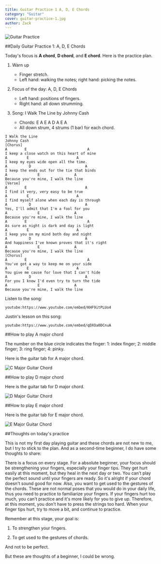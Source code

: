 ```yaml
---
title: Guitar Practice 1 A, D, E Chords
category: "Guitar"
cover: guitar-practice-1.jpg
author: Zack
---
```


![Guitar Practice](guitar-practice-1.jpg)

##Daily Guitar Practice 1: A, D, E Chords

Today's focus is **A chord**, **D chord**, and **E chord**. Here is the practice plan.

1. Warn up
   * Finger stretch.
   * Left hand: walking the notes; right hand: picking the notes.

2. Focus of the day: A, D, E Chords
   * Left hand: positions of fingers.
   * Right hand: all down strumming.

3. Song: I Walk The Line by Johnny Cash
   * Chords: E A E A D A E A
   * All down strum, 4 strums (1 bar) for each chord.

```
I Walk the Line
Johnny Cash
[Chorus]
A        E                            A
I keep a close watch on this heart of mine
A         E                      A
I keep my eyes wide open all the time.
A          D                         A
I keep the ends out for the tie that binds
A              E                A
Because you're mine, I walk the line
[Verse]
A        E                           A
I find it very, very easy to be true
A         E                      A
I find myself alone when each day is through
A          D                         A
Yes, I'll admit that I'm a fool for you
A              E                A
Because you're mine, I walk the line
A        E                            A
As sure as night is dark and day is light
A         E                      A
I keep you on my mind both day and night
A          D                         A
And happiness I've known proves that it's right
A              E                A
Because you're mine, I walk the line
[Chorus]
A        E                            A
You've got a way to keep me on your side
A         E                      A
You give me cause for love that I can't hide
A          D                         A
For you I know I'd even try to turn the tide
A              E                A
Because you're mine, I walk the line
```

Listen to the song:

`youtube:https://www.youtube.com/embed/KHF9itPLUo4`

Justin's lesson on this song:

`youtube:https://www.youtube.com/embed/qDXOa0DCnuA`

##How to play A major chord

The number on the blue circle indicates the finger: 1: index finger; 2: middle finger; 3: ring finger; 4: pinky.

Here is the guitar tab for A major chord. 

![C Major Guitar Chord](a-major.jpg)

##How to play D major chord

Here is the guitar tab for D major chord.

![D Major Guitar Chord](d-major.jpg)

##How to play E major chord

Here is the guitar tab for E major chord.

![E Major Guitar Chord](e-major.jpg)

##Thoughts on today's practice

This is not my first day playing guitar and these chords are not new to me, but I try to stick to the plan. And as a second-time beginner, I do have some thoughts to share:

There is a focus on every stage. For a absolute beginner, your focus should be strengthening your fingers, especially your finger tips. They get hurt easily at this moment, but they heal in the next day or two. You can't play the perfect sound until your fingers are ready. So it's alright if your chord doesn't sound good for now. Also, you want to get used to the gestures of the chords. These are not normal poses that you would do in your daily life, thus you need to practice to familiarize your fingers. If your fingers hurt too much, you can't practice and it's more likely for you to give up. Therefore, at this moment, you don't have to press the strings too hard. When your finger tips hurt, try to move a bit, and continue to practice.

Remember at this stage, your goal is:

1. To strengthen your fingers.

2. To get used to the gestures of chords.

And not to be perfect.

But these are thoughts of a beginner, I could be wrong.